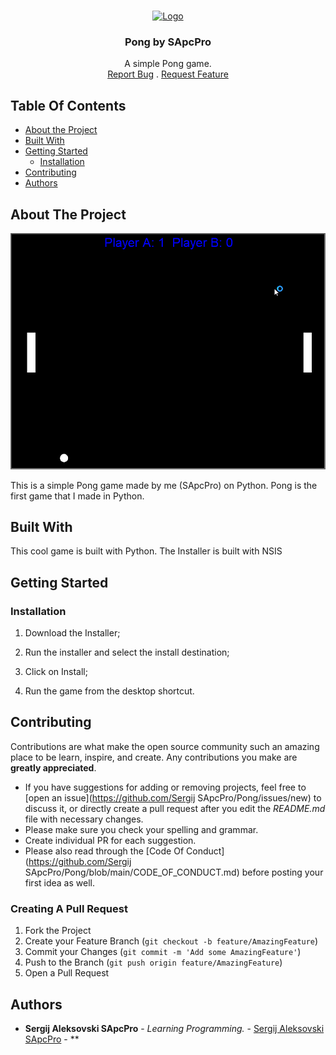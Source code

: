 <br/>
<p align="center">
  <a href="https://github.com/Sergij SApcPro/Pong">
    <img src="icon.ico" alt="Logo" width="80" height="80">
  </a>

  <h3 align="center">Pong by SApcPro</h3>

  <p align="center">
    A simple Pong game.
    <br/>
    <a href="https://github.com/Sergij SApcPro/Pong/issues">Report Bug</a>
    .
    <a href="https://github.com/Sergij SApcPro/Pong/issues">Request Feature</a>
  </p>
</p>

## Table Of Contents

* [About the Project](#about-the-project)
* [Built With](#built-with)
* [Getting Started](#getting-started)
  * [Installation](#installation)
* [Contributing](#contributing)
* [Authors](#authors)

## About The Project

![Screen Shot](screenshot.png)

This is a simple Pong game made by me (SApcPro) on Python. Pong is the first game that I made in Python.

## Built With

This cool game is built with Python. The Installer is built with NSIS

## Getting Started

### Installation

1. Download the Installer;

2. Run the installer and select the install destination;

3. Click on Install;

4. Run the game from the desktop shortcut.

## Contributing

Contributions are what make the open source community such an amazing place to be learn, inspire, and create. Any contributions you make are **greatly appreciated**.
* If you have suggestions for adding or removing projects, feel free to [open an issue](https://github.com/Sergij SApcPro/Pong/issues/new) to discuss it, or directly create a pull request after you edit the *README.md* file with necessary changes.
* Please make sure you check your spelling and grammar.
* Create individual PR for each suggestion.
* Please also read through the [Code Of Conduct](https://github.com/Sergij SApcPro/Pong/blob/main/CODE_OF_CONDUCT.md) before posting your first idea as well.

### Creating A Pull Request

1. Fork the Project
2. Create your Feature Branch (`git checkout -b feature/AmazingFeature`)
3. Commit your Changes (`git commit -m 'Add some AmazingFeature'`)
4. Push to the Branch (`git push origin feature/AmazingFeature`)
5. Open a Pull Request

## Authors

* **Sergij Aleksovski SApcPro** - *Learning Programming.* - [Sergij Aleksovski SApcPro](https://github.com/Sergij-SApcPro) - **
